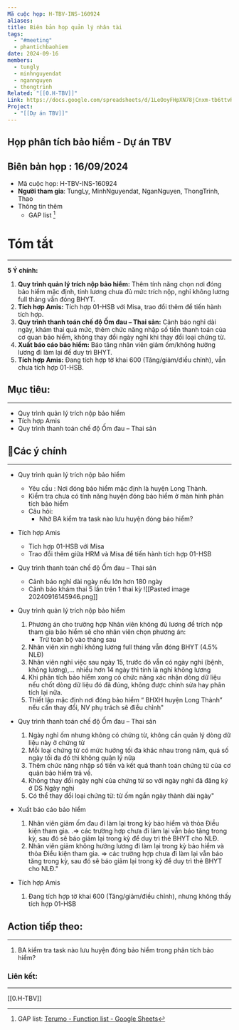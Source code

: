 ```yaml
---
Mã cuộc họp: H-TBV-INS-160924
aliases: 
title: Biên bản họp quản lý nhân tài
tags:
  - "#meeting"
  - phantichbaohiem
date: 2024-09-16
members:
  - tungly
  - minhnguyendat
  - ngannguyen
  - thongtrinh
Related: "[[0.H-TBV]]"
Link: https://docs.google.com/spreadsheets/d/1LeOoyFHpXN78jCnxm-tb6ttvRx0__3pyZpR4x0o2Pgo/edit?gid=737863023#gid=737863023
Project:
  - "[[Dự án TBV]]"
---
```

## Họp phân tích bảo hiểm - Dự án TBV
## Biên bản họp : 16/09/2024
- Mã cuộc họp: H-TBV-INS-160924
- **Người tham gia**: TungLy, MinhNguyendat, NganNguyen, ThongTrinh, Thao 
- Thông tin thêm 
	- GAP list [^1]

# Tóm tắt
--- 
**5 Ý chính:**

1. **Quy trình quản lý trích nộp bảo hiểm:** Thêm tính năng chọn nơi đóng bảo hiểm mặc định, tính lương chưa đủ mức trích nộp, nghỉ không lương full tháng vẫn đóng BHYT.
2. **Tích hợp Amis:** Tích hợp 01-HSB với Misa, trao đổi thêm để tiến hành tích hợp.
3. **Quy trình thanh toán chế độ Ốm đau – Thai sản:** Cảnh báo nghỉ dài ngày, khám thai quá mức, thêm chức năng nhập số tiền thanh toán của cơ quan bảo hiểm, không thay đổi ngày nghỉ khi thay đổi loại chứng từ.
4. **Xuất báo cáo bảo hiểm:** Báo tăng nhân viên giảm ốm/không hưởng lương đi làm lại để duy trì BHYT.
5. **Tích hợp Amis:** Đang tích hợp tờ khai 600 (Tăng/giảm/điều chỉnh), vẫn chưa tích hợp 01-HSB.
 
## Mục tiêu:
---
- Quy trình quản lý trích nộp bảo hiểm
- Tích hợp Amis
- Quy trình thanh toán chế độ Ốm đau – Thai sản 

## 📝Các ý chính  
---
-  Quy trình quản lý trích nộp bảo hiểm
	- Yêu cầu : Nơi đóng bảo hiểm mặc định là huyện Long Thành.
	- Kiểm tra chưa có tính năng huyện đóng bảo hiểm ở màn hinh phân tích bảo hiểm
	- Câu hỏi:
		- Nhờ BA kiểm tra task nào lưu huyện đóng bảo hiểm?
- Tích hợp Amis
	- Tích hợp 01-HSB với Misa
	- Trao đổi thêm giữa HRM và Misa để tiến hành tích hợp 01-HSB
- Quy trình thanh toán chế độ Ốm đau – Thai sản 
	- Cảnh báo nghỉ dài ngày nếu lớn hơn 180 ngày
	- Cảnh báo khám thai 5 lần trên 1 thai kỳ
	![[Pasted image 20240916145946.png]]

- Quy trình quản lý trích nộp bảo hiểm
	1. Phương án cho trường hợp Nhân viên không đủ lương để trích nộp tham gia bảo hiểm sẽ cho nhân viên chọn phương án:
		  + Trừ toàn bộ vào tháng sau
	1. Nhân viên xin nghỉ không lương full tháng vẫn đóng BHYT (4.5% NLĐ)
	2. Nhân viên nghỉ việc sau ngày 15, trước đó vẫn có ngày nghỉ (bệnh, không lương),… nhiều hơn 14 ngày thì  tính là nghỉ không lương
	3. Khi phân tích bảo hiểm xong có chức năng xác nhận dòng dữ liệu nếu chốt dòng dữ liệu đó đã đúng, không được chỉnh sửa hay phân tích lại nữa.
	4. Thiết lập mặc định nơi đóng bảo hiểm “ BHXH huyện Long Thành” nếu cần thay đổi, NV phụ trách sẽ điều chỉnh"

- Quy trình thanh toán chế độ Ốm đau – Thai sản
	1. Ngày nghỉ ốm nhưng không có chứng từ, không cần quản lý dòng dữ liệu này ở chứng từ
	2. Mỗi loại chứng từ có mức hưởng tối đa khác nhau trong năm, quá số ngày tối đa đó thì không quản lý nữa
	3. Thêm chức năng nhập số tiền và kết quả thanh toán chứng từ của cơ quản bảo hiểm trả về.
	4. Không thay đổi ngày nghỉ của chứng từ so với ngày nghỉ đã đăng ký ở DS Ngày nghỉ
	5. Có thể thay đổi loại chứng từ: từ ốm ngắn ngày thành dài ngày"

- Xuất báo cáo bảo hiểm
	1. Nhân viên giảm ốm đau đi làm lại trong kỳ bảo hiểm và thỏa Điều kiện tham gia. .=> các trường hợp chưa đi làm lại vẫn báo tăng trong kỳ, sau đó sẽ báo giảm lại trong kỳ để duy trì thẻ BHYT cho NLĐ.
	2. Nhân viên giảm không hưởng lương đi làm lại trong kỳ bảo hiểm và thỏa Điều kiện tham gia. => các trường hợp chưa đi làm lại vẫn báo tăng trong kỳ, sau đó sẽ báo giảm lại trong kỳ để duy trì thẻ BHYT cho NLĐ."

- Tích hợp Amis
	1. Đang tích hợp tờ khai 600 (Tăng/giảm/điều chỉnh), nhưng không thấy tích hợp 01-HSB


## Action tiếp theo:
---
 1. BA kiểm  tra task nào lưu huyện đóng bảo hiểm trong phân tích bảo hiểm?




### Liên kết:
---
[[0.H-TBV]]


[^1]: GAP list: [Terumo - Function list - Google Sheets](https://docs.google.com/spreadsheets/d/1fcCXATnmUflQItX6mFdAYQAFWSwJC_i3UhjM9E90dIY/edit?gid=306720884#gid=306720884)





